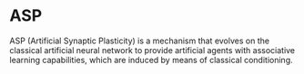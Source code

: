 ASP
===

ASP (Artificial Synaptic Plasticity) is a mechanism that evolves on the classical artificial neural network to provide artificial agents with associative learning capabilities, which are induced by means of classical conditioning.
